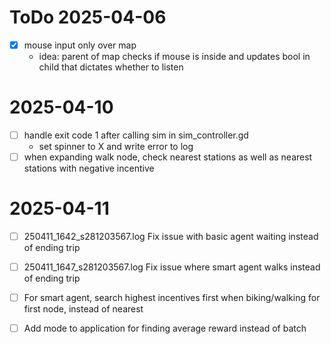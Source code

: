 
# ToDo 2025-04-06

- [x] mouse input only over map
  - idea: parent of map checks if mouse is inside and updates bool in child that dictates whether to listen

# 2025-04-10

- [ ] handle exit code 1 after calling sim in sim_controller.gd
	- set spinner to X and write error to log
- [ ] when expanding walk node, check nearest stations as well as nearest stations with negative incentive

# 2025-04-11

- [ ] 250411_1642_s281203567.log Fix issue with basic agent waiting instead of ending trip
- [ ] 250411_1647_s281203567.log Fix issue where smart agent walks instead of ending trip

- [ ] For smart agent, search highest incentives first when biking/walking for first node, instead of nearest
- [ ] Add mode to application for finding average reward instead of batch
